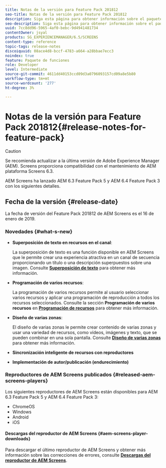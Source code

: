 ```yaml
---
title: Notas de la versión para Feature Pack 201812
seo-title: Notas de la versión para Feature Pack 201812
description: Siga esta página para obtener información sobre el paquete de funciones 201812 de AEM Screens, publicado el 16 de enero de 2019.
seo-description: Siga esta página para obtener información sobre el paquete de funciones 201812 de AEM Screens, publicado el 16 de enero de 2019.
uuid: 7cc8dd96-5965-4af0-bebc-9d4941481734
contentOwner: jsyal
products: SG_EXPERIENCEMANAGER/6.5/SCREENS
content-type: reference
topic-tags: release-notes
discoiquuid: 08ace4d8-bccf-4783-a664-a28bbae7ecc3
noindex: true
feature: Paquete de funciones
role: Developer
level: Intermediate
source-git-commit: 4611dd40153ccd09d3a0796093157cd09a8e5b80
workflow-type: tm+mt
source-wordcount: '277'
ht-degree: 3%

---
```



# Notas de la versión para Feature Pack 201812{#release-notes-for-feature-pack}

>[!CAUTION]
>
>Se recomienda actualizar a la última versión de Adobe Experience Manager (AEM). Screens proporciona compatibilidad con el mantenimiento de AEM plataforma Screens 6.3.

AEM Screens ha lanzado AEM 6.3 Feature Pack 5 y AEM 6.4 Feature Pack 3 con los siguientes detalles.

## Fecha de la versión {#release-date}

La fecha de versión del Feature Pack 201812 de AEM Screens es el 16 de enero de 2019.

### Novedades {#what-s-new}

* **Superposición de texto en recursos en el canal**:

   La superposición de texto es una función disponible en AEM Screens que le permite crear una experiencia atractiva en un canal de secuencia proporcionando un título o una descripción superpuestos sobre una imagen. Consulte [**Superposición de texto**](text-overlay.md) para obtener más información.

* **Programación de varios recursos**:

   La programación de varios recursos permite al usuario seleccionar varios recursos y aplicar una programación de reproducción a todos los recursos seleccionados. Consulte la sección **Programación de varios recursos** en **[Programación de recursos](asset-level-scheduling.md)** para obtener más información.

* **Diseño de varias zonas**:

   El diseño de varias zonas le permite crear contenido de varias zonas y usar una variedad de recursos, como vídeos, imágenes y texto, que se pueden combinar en una sola pantalla. Consulte **[Diseño de varias zonas](multi-zone-layout-aem-screens.md)** para obtener más información.

* **Sincronización inteligente de recursos con reproductores**
* **Implementación de autor/publicación (endurecimiento)**

### Reproductores de AEM Screens publicados {#released-aem-screens-players}

Los siguientes reproductores de AEM Screens están disponibles para AEM 6.3 Feature Pack 5 y AEM 6.4 Feature Pack 3:

* ChromeOS
* Windows
* Android
* iOS

#### Descargas del reproductor de AEM Screens {#aem-screens-player-downloads}

Para descargar el último reproductor de AEM Screens y obtener más información sobre las correcciones de errores, consulte [**Descargas del reproductor de AEM Screens**](https://download.macromedia.com/screens/).
